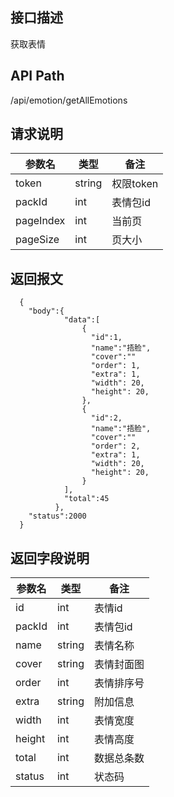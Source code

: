 ## 接口描述
获取表情
## API Path
/api/emotion/getAllEmotions
## 请求说明
|参数名   |类型    |备注             |
|---------|--------|-----------------|
|token    |string  |权限token        |
|packId   |int     |表情包id         |
|pageIndex |int     |当前页          |
|pageSize  |int     |页大小          |
## 返回报文
```
  {
    "body":{
            "data":[
                {
                  "id":1,
                  "name":"捂脸",
                  "cover":""
                  "order": 1,
                  "extra": 1,
                  "width": 20,
                  "height": 20,
                },
                {
                  "id":2,
                  "name":"捂脸",
                  "cover":""
                  "order": 2,
                  "extra": 1,
                  "width": 20,
                  "height": 20,
                }
            ],
            "total":45
          },
    "status":2000
  }
```
## 返回字段说明
|参数名   |类型    |备注             |
|---------|--------|-----------------|
|id       |int     |表情id           |
|packId   |int     |表情包id           |
|name     |string  |表情名称         |
|cover    |string  |表情封面图       |
|order    |int     |表情排序号       |
|extra    |string  |附加信息         |
|width    |int     |表情宽度         |
|height   |int     |表情高度         | 
|total    |int     |数据总条数       |
|status   |int     |状态码           |